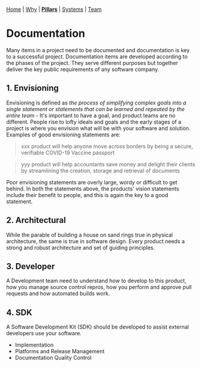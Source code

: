 [Home](README.md) | [Why](why.md) | **[Pillars](pillars.md)** | [Systems](systems.md) | [Team](team-model.md)
# Documentation
Many items in a project need to be documented and documentation is key to a successful project. Documentation items are developed according to the phases of the project. They serve different purposes but together deliver the key public requirements of any software company.

## 1. Envisioning
Envisioning is defined as *the process of simplifying complex goals into a single statement or statements that can be learned and repeated by the entire team* - It's important to have a goal, and product teams are no different. People rise to lofty ideals and goals and the early stages of a project is where you envision what will be with your software and solution. Examples of good envisioning statements are:

> xxx product will help anyone move across borders by being a secure, verifiable COVID-19 Vaccine passport

> yyy product will help accountants save money and delight their clients by streamlining the creation, storage and retrieval of documents

Poor envisioning statements are overly large, wordy or difficult to get behind. In both the statements above, the products' vision statements include their benefit to people, and this is again the key to a good statement.


## 2. Architectural
While the parable of building a house on sand rings true in physical architecture, the same is true in software design. Every product needs a strong and robust architecture and set of guiding principles.

## 3. Developer
A Development team need to understand how to develop to this product, how you manage source control repros, how you perform and approve pull requests and how automated builds work. 

## 4. SDK
A Software Development Kit (SDK) should be developed to assist external developers use your software.


* Implementation
* Platforms and Release Management
* Documentation Quality Control